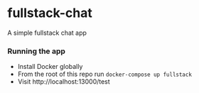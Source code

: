 # fullstack-chat

A simple fullstack chat app

### Running the app

- Install Docker globally
- From the root of this repo run `docker-compose up fullstack`
- Visit http://localhost:13000/test
